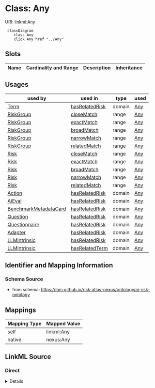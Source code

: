 

# Class: Any



URI: [linkml:Any](https://w3id.org/linkml/Any)






```mermaid
 classDiagram
    class Any
    click Any href "../Any"

```




<!-- no inheritance hierarchy -->


## Slots

| Name | Cardinality and Range | Description | Inheritance |
| ---  | --- | --- | --- |





## Usages

| used by | used in | type | used |
| ---  | --- | --- | --- |
| [Term](Term.md) | [hasRelatedRisk](hasRelatedRisk.md) | domain | [Any](Any.md) |
| [RiskGroup](RiskGroup.md) | [closeMatch](closeMatch.md) | range | [Any](Any.md) |
| [RiskGroup](RiskGroup.md) | [exactMatch](exactMatch.md) | range | [Any](Any.md) |
| [RiskGroup](RiskGroup.md) | [broadMatch](broadMatch.md) | range | [Any](Any.md) |
| [RiskGroup](RiskGroup.md) | [narrowMatch](narrowMatch.md) | range | [Any](Any.md) |
| [RiskGroup](RiskGroup.md) | [relatedMatch](relatedMatch.md) | range | [Any](Any.md) |
| [Risk](Risk.md) | [closeMatch](closeMatch.md) | range | [Any](Any.md) |
| [Risk](Risk.md) | [exactMatch](exactMatch.md) | range | [Any](Any.md) |
| [Risk](Risk.md) | [broadMatch](broadMatch.md) | range | [Any](Any.md) |
| [Risk](Risk.md) | [narrowMatch](narrowMatch.md) | range | [Any](Any.md) |
| [Risk](Risk.md) | [relatedMatch](relatedMatch.md) | range | [Any](Any.md) |
| [Action](Action.md) | [hasRelatedRisk](hasRelatedRisk.md) | domain | [Any](Any.md) |
| [AiEval](AiEval.md) | [hasRelatedRisk](hasRelatedRisk.md) | domain | [Any](Any.md) |
| [BenchmarkMetadataCard](BenchmarkMetadataCard.md) | [hasRelatedRisk](hasRelatedRisk.md) | domain | [Any](Any.md) |
| [Question](Question.md) | [hasRelatedRisk](hasRelatedRisk.md) | domain | [Any](Any.md) |
| [Questionnaire](Questionnaire.md) | [hasRelatedRisk](hasRelatedRisk.md) | domain | [Any](Any.md) |
| [Adapter](Adapter.md) | [hasRelatedRisk](hasRelatedRisk.md) | domain | [Any](Any.md) |
| [LLMIntrinsic](LLMIntrinsic.md) | [hasRelatedRisk](hasRelatedRisk.md) | domain | [Any](Any.md) |
| [LLMIntrinsic](LLMIntrinsic.md) | [hasRelatedTerm](hasRelatedTerm.md) | domain | [Any](Any.md) |






## Identifier and Mapping Information







### Schema Source


* from schema: https://ibm.github.io/risk-atlas-nexus/ontology/ai-risk-ontology




## Mappings

| Mapping Type | Mapped Value |
| ---  | ---  |
| self | linkml:Any |
| native | nexus:Any |







## LinkML Source

<!-- TODO: investigate https://stackoverflow.com/questions/37606292/how-to-create-tabbed-code-blocks-in-mkdocs-or-sphinx -->

### Direct

<details>
```yaml
name: Any
from_schema: https://ibm.github.io/risk-atlas-nexus/ontology/ai-risk-ontology
class_uri: linkml:Any

```
</details>

### Induced

<details>
```yaml
name: Any
from_schema: https://ibm.github.io/risk-atlas-nexus/ontology/ai-risk-ontology
class_uri: linkml:Any

```
</details>
